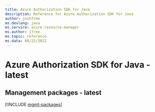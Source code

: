 ```yaml
---
title: Azure Authorization SDK for Java
description: Reference for Azure Authorization SDK for Java
author: joshfree
ms.devlang: java
ms.service: azure-resource-manager
ms.author: jfree
ms.topic: reference
ms.data: 08/22/2022
---
```

# Azure Authorization SDK for Java - latest

## Management packages - latest
[!INCLUDE [mgmt-packages](authorization-mgmt-index.md)]